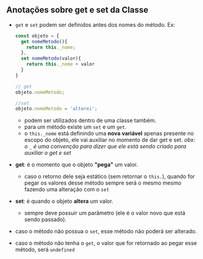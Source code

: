 ## Anotações sobre get e set da Classe

- `get` e `set` podem ser definidos antes dos nomes do método. Ex:
  ```JavaScript
  const objeto = {
    get nomeMetodo(){
      return this._nome;
    },
    set nomeMetodo(valor){
      return this._nome + valor
    }
  }

  // get
  objeto.nomeMetodo;

  //set
  objeto.nomeMetodo = 'alterei';
  ```
  - podem ser utilizados dentro de uma classe também.
  - para um método existe um `set` e um `get`.
  - o `this._nome` está definindo uma **nova variável** apenas presente no escopo do objeto, ele vai auxiliar no momento de dar get e set. _obx: o `_` é uma convenção para dizer que ele está sendo criado para auxiliar o get e set_

- **get**: é o momento que o objeto **"pega"** um valor.
  - caso o retorno dele seja estático (sem retornar o `this.`), quando for pegar os valores desse método sempre será o mesmo mesmo fazendo uma alteração com o `set`

- **set**: é quando o objeto **altera** um valor.
  - sempre deve possuir um parâmetro (ele é o valor novo que está sendo passado).

- caso o método não possua o `set`, esse método não poderá ser alterado.
- caso o método não tenha o `get`, o valor que for retornado ao pegar esse método, será `undefined`
